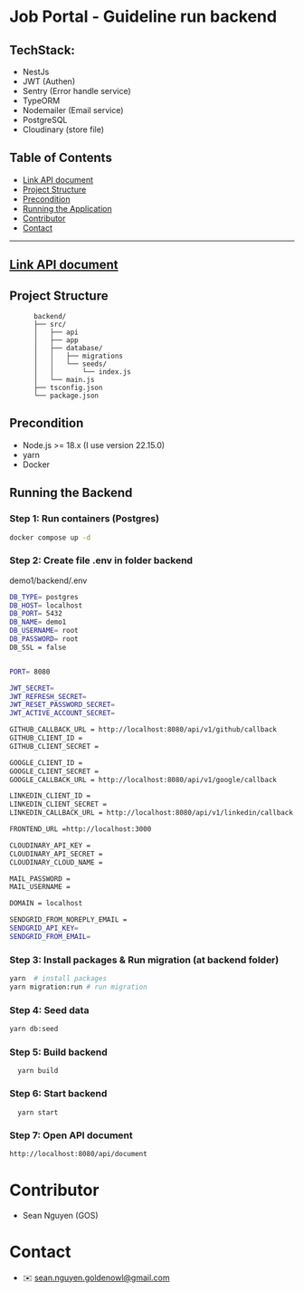 # Job Portal - Guideline run backend

## TechStack:

- NestJs
- JWT (Authen)
- Sentry (Error handle service)
- TypeORM
- Nodemailer (Email service)
- PostgreSQL
- Cloudinary (store file)

## Table of Contents

- [Link API document](#link-api-document)
- [Project Structure](#project-structure)
- [Precondition](#precondition)
- [Running the Application](#running-the-application)
- [Contributor](#contributor)
- [Contact](#contact)

---

## [Link API document](https://be.smartserve.click/api/documentation)

## Project Structure

          backend/
          ├── src/
          │   ├── api
          │   ├── app
          │   ├── database/
          │   │   ├── migrations
          │   │   └── seeds/
          │   │       └── index.js
          │   └── main.js
          ├── tsconfig.json
          └── package.json

## Precondition

- Node.js >= 18.x (I use version 22.15.0)
- yarn
- Docker

## Running the Backend

### Step 1: Run containers (Postgres)

```bash
docker compose up -d
```

### Step 2: Create file .env in folder backend

demo1/backend/.env

```bash
DB_TYPE= postgres
DB_HOST= localhost
DB_PORT= 5432
DB_NAME= demo1
DB_USERNAME= root
DB_PASSWORD= root
DB_SSL = false


PORT= 8080

JWT_SECRET=
JWT_REFRESH_SECRET=
JWT_RESET_PASSWORD_SECRET=
JWT_ACTIVE_ACCOUNT_SECRET=

GITHUB_CALLBACK_URL = http://localhost:8080/api/v1/github/callback
GITHUB_CLIENT_ID =
GITHUB_CLIENT_SECRET =

GOOGLE_CLIENT_ID =
GOOGLE_CLIENT_SECRET =
GOOGLE_CALLBACK_URL = http://localhost:8080/api/v1/google/callback

LINKEDIN_CLIENT_ID =
LINKEDIN_CLIENT_SECRET =
LINKEDIN_CALLBACK_URL = http://localhost:8080/api/v1/linkedin/callback

FRONTEND_URL =http://localhost:3000

CLOUDINARY_API_KEY =
CLOUDINARY_API_SECRET =
CLOUDINARY_CLOUD_NAME =

MAIL_PASSWORD =
MAIL_USERNAME =

DOMAIN = localhost

SENDGRID_FROM_NOREPLY_EMAIL =
SENDGRID_API_KEY=
SENDGRID_FROM_EMAIL=

```

### Step 3: Install packages & Run migration (at backend folder)

```bash
yarn  # install packages
yarn migration:run # run migration

```

### Step 4: Seed data

```bash
yarn db:seed
```

### Step 5: Build backend

```
  yarn build
```

### Step 6: Start backend

```
  yarn start
```

### Step 7: Open API document

```bash
http://localhost:8080/api/document
```

# Contributor

- Sean Nguyen (GOS)

# Contact

- ✉️ sean.nguyen.goldenowl@gmail.com
